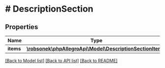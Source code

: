 # # DescriptionSection

## Properties

Name | Type | Description | Notes
------------ | ------------- | ------------- | -------------
**items** | [**\robsonek\phpAllegroApi\Model\DescriptionSectionItem[]**](DescriptionSectionItem.md) |  | [optional]

[[Back to Model list]](../../README.md#models) [[Back to API list]](../../README.md#endpoints) [[Back to README]](../../README.md)
